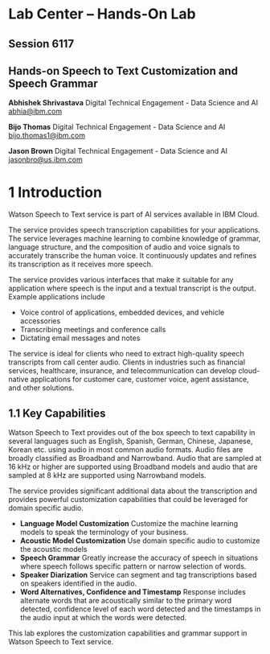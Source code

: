 # Lab Center – Hands-On Lab 
## Session 6117
## Hands-on Speech to Text Customization and Speech Grammar


**Abhishek Shrivastava**
Digital Technical Engagement - Data Science and AI
abhia@ibm.com

**Bijo Thomas**
Digital Technical Engagement - Data Science and AI
bijo.thomas1@ibm.com

**Jason Brown**
Digital Technical Engagement - Data Science and AI
jasonbro@us.ibm.com

# 1 Introduction

Watson Speech to Text service is part of AI services available in IBM Cloud.

The service provides speech transcription capabilities for your applications. The service leverages machine learning to combine knowledge of grammar, language structure, and the composition of audio and voice signals to accurately transcribe the human voice. It continuously updates and refines its transcription as it receives more speech.

The service provides various interfaces that make it suitable for any application where speech is the input and a textual transcript is the output. Example applications include

* Voice control of applications, embedded devices, and vehicle accessories
* Transcribing meetings and conference calls
* Dictating email messages and notes

The service is ideal for clients who need to extract high-quality speech transcripts from call center audio. Clients in industries such as financial services, healthcare, insurance, and telecommunication can develop cloud-native applications for customer care, customer voice, agent assistance, and other solutions.

## 1.1 Key Capabilities

Watson Speech to Text provides out of the box speech to text capability in several languages such as English, Spanish, German, Chinese, Japanese, Korean etc. using audio in most common audio formats. Audio files are broadly classified as Broadband and Narrowband. Audio that are sampled at 16 kHz or higher are supported using Broadband models and audio that are sampled at 8 kHz are supported using Narrowband models.

The service provides significant additional data about the transcription and provides powerful customization capabilities that could be leveraged for domain specific audio.

* **Language Model Customization**
Customize the machine learning models to speak the terminology of your business.
* **Acoustic Model Customization**
Use domain specific audio to customize the acoustic models
* **Speech Grammar**
Greatly increase the accuracy of speech in situations where speech follows specific pattern or narrow selection of words.
* **Speaker Diarization**
Service can segment and tag transcriptions based on speakers identified in the audio.
* **Word Alternatives, Confidence and Timestamp**
Response includes alternate words that are acoustically similar to the primary word detected, confidence level of each word detected and the timestamps in the audio input at which the words were detected.

This lab explores the customization capabilities and grammar support in Watson Speech to Text service.
